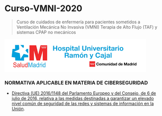 # Curso-VMNI-2020
>Curso de cuidados de enfermería para pacientes sometidos a Ventilación Mecánica No Invasiva (VMNI) Terapia de Alto Flujo (TAF) y sistemas CPAP no mecánicos
<div 
		<a href="https://www.comunidad.madrid/hospital/ramonycajal/">
			<img src="https://github.com/Fmarquezbo/Curso-VMNI-2020/blob/main/IMA%CC%81GENES_/descarga.png"/>
		</a>
</div>

### NORMATIVA APLICABLE EN MATERIA DE CIBERSEGURIDAD
* [Directiva (UE) 2016/1148 del Parlamento Europeo y del Consejo, de 6 de julio de 2016, relativa a las medidas destinadas a garantizar un elevado nivel común de seguridad de las redes y sistemas de información en la Unión](https://eur-lex.europa.eu/legal-content/ES/TXT/PDF/?uri=OJ:L:2016:194:FULL&from=ES).
